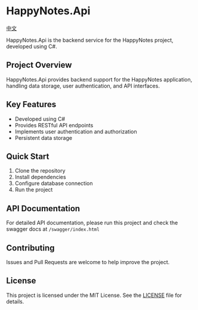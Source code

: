 # HappyNotes.Api

[中文](./README.cn.md)

HappyNotes.Api is the backend service for the HappyNotes project, developed using C#.

## Project Overview

HappyNotes.Api provides backend support for the HappyNotes application, handling data storage, user authentication, and API interfaces.

## Key Features

- Developed using C#
- Provides RESTful API endpoints
- Implements user authentication and authorization
- Persistent data storage

## Quick Start

1. Clone the repository
2. Install dependencies
3. Configure database connection
4. Run the project

## API Documentation

For detailed API documentation, please run this project and check the swagger docs at `/swagger/index.html`

## Contributing

Issues and Pull Requests are welcome to help improve the project.

## License

This project is licensed under the MIT License. See the [LICENSE](./LICENSE) file for details.
